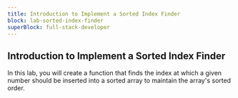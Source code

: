 ```yaml
---
title: Introduction to Implement a Sorted Index Finder
block: lab-sorted-index-finder
superBlock: full-stack-developer
---
```


## Introduction to Implement a Sorted Index Finder

In this lab, you will create a function that finds the index at which a given number should be inserted into a sorted array to maintain the array's sorted order.
